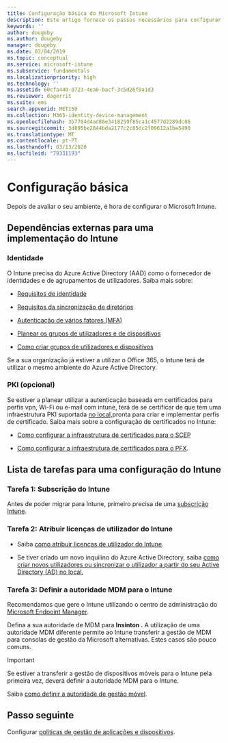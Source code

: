 ```yaml
---
title: Configuração básica do Microsoft Intune
description: Este artigo fornece os passos necessários para configurar o Microsoft Intune.
keywords: ''
author: dougeby
ms.author: dougeby
manager: dougeby
ms.date: 03/04/2019
ms.topic: conceptual
ms.service: microsoft-intune
ms.subservice: fundamentals
ms.localizationpriority: high
ms.technology: ''
ms.assetid: 60cfa440-0723-4ea0-bacf-3c5d26f9a1d3
ms.reviewer: dagerrit
ms.suite: ems
search.appverid: MET150
ms.collection: M365-identity-device-management
ms.openlocfilehash: 3b7784d4ad86e3418259f85ca1c4577d2289dc86
ms.sourcegitcommit: 3d895be2844bda2177c2c85dc2f09612a1be5490
ms.translationtype: MT
ms.contentlocale: pt-PT
ms.lasthandoff: 03/13/2020
ms.locfileid: "79331193"
---
```

# <a name="basic-setup"></a>Configuração básica

Depois de avaliar o seu ambiente, é hora de configurar o Microsoft Intune.

## <a name="external-dependencies-for-an-intune-deployment"></a>Dependências externas para uma implementação do Intune

### <a name="identity"></a>Identidade

O Intune precisa do Azure Active Directory (AAD) como o fornecedor de identidades e de agrupamentos de utilizadores. Saiba mais sobre:

- [Requisitos de identidade](https://docs.microsoft.com/azure/active-directory/active-directory-hybrid-identity-design-considerations-overview#design-considerations-overview)

- [Requisitos da sincronização de diretórios](https://docs.microsoft.com/azure/active-directory/active-directory-hybrid-identity-design-considerations-directory-sync-requirements)

- [Autenticação de vários fatores (MFA)](https://docs.microsoft.com/azure/active-directory/authentication/concept-mfa-howitworks)

- [Planear os grupos de utilizadores e de dispositivos](users-add.md)

- [Como criar grupos de utilizadores e dispositivos](groups-get-started.md)

Se a sua organização já estiver a utilizar o Office 365, o Intune terá de utilizar o mesmo ambiente do Azure Active Directory.

### <a name="pki-optional"></a>PKI (opcional)

Se estiver a planear utilizar a autenticação baseada em certificados para perfis vpn, Wi-Fi ou e-mail com intune, terá de se certificar de que tem uma infraestrutura PKI suportada [no local,](../protect/certificates-configure.md)pronta para criar e implementar perfis de certificado. Saiba mais sobre a configuração de certificados no Intune:

- [Como configurar a infraestrutura de certificados para o SCEP](/intune/certificates-scep-configure)

- [Como configurar a infraestrutura de certificados para o PFX](/intune/certficates-pfx-configure).

## <a name="task-list-for-an-intune-setup"></a>Lista de tarefas para uma configuração do Intune

### <a name="task-1-intune-subscription"></a>Tarefa 1: Subscrição do Intune

Antes de poder migrar para Intune, primeiro precisa de uma [subscrição Intune](account-sign-up.md).

### <a name="task-2-assign-intune-user-licenses"></a>Tarefa 2: Atribuir licenças de utilizador do Intune

- Saiba [como atribuir licenças de utilizador do Intune](licenses-assign.md).

- Se tiver criado um novo inquilino do Azure Active Directory, saiba [como criar novos utilizadores ou sincronizar o utilizador a partir do seu Active Directory (AD) no local.](https://docs.microsoft.com/azure/active-directory/connect/active-directory-aadconnect)

### <a name="task-3-set-your-mdm-authority-to-intune"></a>Tarefa 3: Definir a autoridade MDM para o Intune

Recomendamos que gere o Intune utilizando o centro de administração do [Microsoft Endpoint Manager](https://go.microsoft.com/fwlink/?linkid=2109431).

Defina a sua autoridade de MDM para **Insinton .** A utilização de uma autoridade MDM diferente permite ao Intune transferir a gestão de MDM para consolas de gestão da Microsoft alternativas. Estes casos são pouco comuns.

> [!IMPORTANT]
> Se estiver a transferir a gestão de dispositivos móveis para o Intune pela primeira vez, deverá definir a autoridade MDM para o Intune.

Saiba [como definir a autoridade de gestão móvel](mdm-authority-set.md).

## <a name="next-step"></a>Passo seguinte

Configurar [políticas de gestão de aplicações e dispositivos](migration-guide-configure-policies.md).
